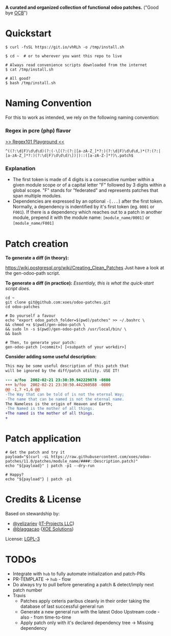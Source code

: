 **A curated and organized collection of functional odoo patches.**
("Good bye [OCB](https://github.com/oca/ocb)")

# Quickstart
```
$ curl -fsSL https://git.io/vhRLh -o /tmp/install.sh

$ cd ~  # or to wherever you want this repo to live

# Always read convenience scripts downloaded from the internet
$ cat /tmp/install.sh

# All good?
$ bash /tmp/install.sh
```

# Naming Convention

For this to work as intended, we rely on the following naming convention:

### Regex in pcre (php) flavor

[>> Regex101 Playground <<](https://regex101.com/r/W8ETh3/4)

```regex
^((?:\d|F)\d\d\d)(?:(-\[(?:(?:|[a-zA-Z_]*?:)(?:\d|F)\d\d\d,)*(?:(?:|[a-zA-Z_]*?:)(?:\d|F)\d\d\d)\])|)::([a-zA-Z-]*?)\.patch$
```

### Explanation

- The first token is made of 4 digits is a consecutive number within a given module scope or of a capital letter "F" followed by 3 digits within a global scope. "F" stands for "federated" and represents patches that span multiple modules.
- Dependencies are expressed by an optional `-[...]` after the first token. Normally, a dependency is indentified by it's first token (eg. `0001` or `F001`). If there is a dependency which reaches out to a patch in another module, prepend it with the module name: `[module_name/0001]` or `[module_name/F001]`

# Patch creation

**To generate a diff (in theory):**

https://wiki.postgresql.org/wiki/Creating_Clean_Patches
Just have a look at the gen-odoo-path script.

**To generate a diff (in practice):**
_Essentialy, this is what the quick-start script does._
```
cd ~
git clone git@github.com:xoes/odoo-patches.git
cd odoo-patches

# Do yourself a favour
echo "export odoo_patch_folder=$(pwd)/patches" >> ~/.bashrc \
&& chmod +x $(pwd)/gen-odoo-patch \
&& sudo ln -s $(pwd)/gen-odoo-patch /usr/local/bin/ \
&& bash
```

```
# Then, to generate your patch:
gen-odoo-patch [<commit>] [<subpath of your workdir>]
```

**Consider adding some useful description:**
```patch
This may be some useful description of this patch that
will be ignored by the diff/patch utility. USE IT!

--- a/foo  2002-02-21 23:30:39.942229878 -0800
+++ b/foo  2002-02-21 23:30:50.442260588 -0800
@@ -1,7 +1,6 @@
-The Way that can be told of is not the eternal Way;
-The name that can be named is not the eternal name.
The Nameless is the origin of Heaven and Earth;
-The Named is the mother of all things.
+The named is the mother of all things.
+
```

# Patch application
```
# Get the patch and try it
payload="$(curl -sL https://raw.githubusercontent.com/xoes/odoo-patches/11.0/patches/module_name/####::Description.patch)"
echo "${payload}" | patch -p1 --dry-run

# Happy?
echo "${payload"} | patch -p1
```


# Credits & License

Based on stewardship by:
 - [@yelizariev](https://github.com/yelizariev) ([IT-Projects LLC](https://it-projects.info))
 - [@blaggacao](https://github.com/blaggacao) ([XOE Solutions](https://xoe.solutions))

License: [LGPL-3](https://www.gnu.org/licenses/lgpl-3.0.en.html)


# TODOs

- Integrate with `hub` to fully automate initialization and patch-PRs
- PR-TEMPLATE -> `hub` - flow
- Do always try to pull before generating a patch & detect/imply next patch number
- Travis
  - Patches apply ceteris paribus cleanly in their order taking the database of last successful general run
  - Generate a new general run with the latest Odoo Upstream code - also - from time-to-time
  - Apply patch only with it's declared dependency tree -> Missing dependency
